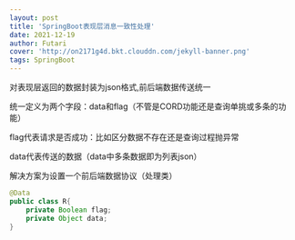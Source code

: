 ```yaml
---
layout: post
title: 'SpringBoot表现层消息一致性处理'
date: 2021-12-19
author: Futari
cover: 'http://on2171g4d.bkt.clouddn.com/jekyll-banner.png'
tags: SpringBoot
---
```


对表现层返回的数据封装为json格式,前后端数据传送统一

统一定义为两个字段：data和flag（不管是CORD功能还是查询单挑或多条的功能）

flag代表请求是否成功：比如区分数据不存在还是查询过程抛异常

data代表传送的数据（data中多条数据即为列表json）



解决方案为设置一个前后端数据协议（处理类）

```java
@Data
public class R{
    private Boolean flag;
    private Object data;
}

```

